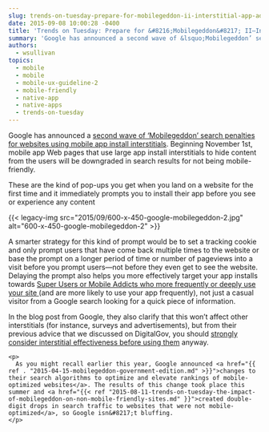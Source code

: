 ```yaml
---
slug: trends-on-tuesday-prepare-for-mobilegeddon-ii-interstitial-app-ads
date: 2015-09-08 10:00:28 -0400
title: 'Trends on Tuesday: Prepare for &#8216;Mobilegeddon&#8217; II—Interstitial App Ads'
summary: 'Google has announced a second wave of &lsquo;Mobilegeddon’ search penalties for websites using mobile app install interstitials. Beginning November 1st, mobile app Web pages that use large app install interstitials to hide content from the users will be downgraded in search results for not being mobile-friendly. These are the kind of pop-ups you get when you'
authors:
  - wsullivan
topics:
  - mobile
  - mobile
  - mobile-ux-guideline-2
  - mobile-friendly
  - native-app
  - native-apps
  - trends-on-tuesday
---
```


Google has announced a [second</span> <span style="font-weight: 400">wave of ‘M</span>obilegeddon’ search penalties for websites using mobile app install interstitials](http://searchengineland.com/library/google/google-mobile-friendly-update)<span style="font-weight: 400">. Beginning November 1st, mobile app Web pages that use large app install interstitials to hide content from the users will be downgraded in search results for not being mobile-friendly.</p> 

<p>
  These are the kind of pop-ups you get when you land on a website for the first time and it immediately prompts you to install their app before you see or experience any content
</p>

<p>
  {{< legacy-img src="2015/09/600-x-450-google-mobilegeddon-2.jpg" alt="600-x-450-google-mobilegeddon-2" >}}
</p>

<p>
  A smarter strategy for this kind of prompt would be to set a tracking cookie and only prompt users that have come back multiple times to the website or base the prompt on a longer period of time or number of pageviews into a visit before you prompt users—not before they even get to see the website. Delaying the prompt also helps you more effectively target your app installs towards </span><a href="{{ ref . "2015-08-18-trends-on-tuesday-the-rise-in-mobile-addicts.md" }}"><span style="font-weight: 400">Super Users or Mobile Addicts who more frequently or deeply use your site </span></a><span style="font-weight: 400"> (and are more likely to use your app frequently), not just a casual visitor from a Google search looking for a quick piece of information.</p> 
  
  <p>
    In the blog post from Google, they also clarify that this won’t affect other interstitials (for instance, surveys and advertisements), but from their previous advice that we discussed on DigitalGov, you should </span><span style="font-weight: 400"><a href="{{ ref . "2015-08-04-trends-on-tuesday-mobile-web-audiences-abandon-sites-with-interstitial-ads.md" }}">strongly consider interstitial effectiveness before using them</a> anyway.</p> 
    
    <p>
      As you might recall earlier this year, Google announced <a href="{{ ref . "2015-04-15-mobilegeddon-government-edition.md" >}}">changes to their search algorithms to optimize and elevate rankings of mobile-optimized websites</a>. The results of this change took place this summer and <a href="{{< ref "2015-08-11-trends-on-tuesday-the-impact-of-mobilegeddon-on-non-mobile-friendly-sites.md" }}">created double-digit drops in search traffic to websites that were not mobile-optimized</a>, so Google isn&#8217;t bluffing.
    </p>